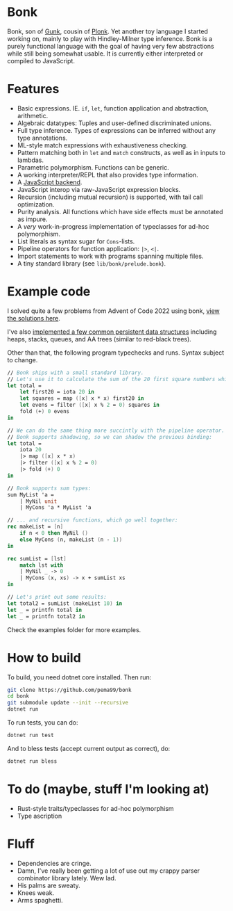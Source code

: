 # Bonk
Bonk, son of [Gunk](https://github.com/pema99/gunk), cousin of [Plonk](https://github.com/pema99/plonk).
Yet another toy language I started working on, mainly to play with Hindley-Milner type inference. Bonk is a purely functional language with the goal of having very few abstractions while still being somewhat usable. It is currently either interpreted or compiled to JavaScript.

# Features
- Basic expressions. IE. `if`, `let`, function application and abstraction, arithmetic.
- Algebraic datatypes: Tuples and user-defined discriminated unions.
- Full type inference. Types of expressions can be inferred without any type annotations.
- ML-style match expressions with exhaustiveness checking.
- Pattern matching both in `let` and `match` constructs, as well as in inputs to lambdas.
- Parametric polymorphism. Functions can be generic.
- A working interpreter/REPL that also provides type information.
- A [JavaScript backend](https://gist.github.com/pema99/935b915a3197b5222183bf6ac4bb8308).
- JavaScript interop via raw-JavaScript expression blocks.
- Recursion (including mutual recursion) is supported, with tail call optimization.
- Purity analysis. All functions which have side effects must be annotated as impure.
- A _very_ work-in-progress implementation of typeclasses for ad-hoc polymorphism.
- List literals as syntax sugar for `Cons`-lists.
- Pipeline operators for function application: `|>`, `<|`.
- Import statements to work with programs spanning multiple files.
- A tiny standard library (see `lib/bonk/prelude.bonk`).

# Example code
I solved quite a few problems from Advent of Code 2022 using bonk, [view the solutions here](https://github.com/pema99/bonk/tree/master/examples/aoc2022).

I've also [implemented a few common persistent data structures](https://github.com/pema99/bonk/blob/master/examples/data_structures.bonk) including heaps, stacks, queues, and AA trees (similar to red-black trees).

Other than that, the following program typechecks and runs. Syntax subject to change.
```fs
// Bonk ships with a small standard library.
// Let's use it to calculate the sum of the 20 first square numbers which are even:
let total =
    let first20 = iota 20 in
    let squares = map ([x] x * x) first20 in
    let evens = filter ([x] x % 2 = 0) squares in
    fold (+) 0 evens
in

// We can do the same thing more succintly with the pipeline operator.
// Bonk supports shadowing, so we can shadow the previous binding:
let total =
    iota 20
    |> map ([x] x * x)
    |> filter ([x] x % 2 = 0)
    |> fold (+) 0
in

// Bonk supports sum types:
sum MyList 'a =
    | MyNil unit
    | MyCons 'a * MyList 'a

// ... and recursive functions, which go well together:
rec makeList = [n]
    if n < 0 then MyNil ()
    else MyCons (n, makeList (n - 1))
in

rec sumList = [lst]
    match lst with
    | MyNil _ -> 0
    | MyCons (x, xs) -> x + sumList xs
in

// Let's print out some results:
let total2 = sumList (makeList 10) in
let _ = printfn total in
let _ = printfn total2 in
```
Check the examples folder for more examples.

# How to build
To build, you need dotnet core installed. Then run:
```sh
git clone https://github.com/pema99/bonk
cd bonk
git submodule update --init --recursive
dotnet run
```
To run tests, you can do:
```sh
dotnet run test
```
And to bless tests (accept current output as correct), do:
```sh
dotnet run bless
```

# To do (maybe, stuff I'm looking at)
- Rust-style traits/typeclasses for ad-hoc polymorphism
- Type ascription

# Fluff
- Dependencies are cringe.
- Damn, I've really been getting a lot of use out my crappy parser combinator library lately. Wew lad.
- His palms are sweaty.
- Knees weak.
- Arms spaghetti.
